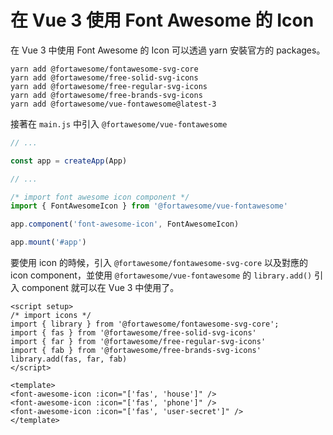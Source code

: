 # 在 Vue 3 使用 Font Awesome 的 Icon

在 Vue 3 中使用 Font Awesome 的 Icon 可以透過 yarn 安裝官方的 packages。

```shell
yarn add @fortawesome/fontawesome-svg-core
yarn add @fortawesome/free-solid-svg-icons
yarn add @fortawesome/free-regular-svg-icons
yarn add @fortawesome/free-brands-svg-icons
yarn add @fortawesome/vue-fontawesome@latest-3
```

接著在 `main.js` 中引入 `@fortawesome/vue-fontawesome`

```js
// ...

const app = createApp(App)

// ...

/* import font awesome icon component */
import { FontAwesomeIcon } from '@fortawesome/vue-fontawesome'

app.component('font-awesome-icon', FontAwesomeIcon)

app.mount('#app')

```

要使用 icon 的時候，引入 `@fortawesome/fontawesome-svg-core` 以及對應的 icon component，並使用 `@fortawesome/vue-fontawesome` 的 `library.add()` 引入 component 就可以在 Vue 3 中使用了。

```vue
<script setup>
/* import icons */
import { library } from '@fortawesome/fontawesome-svg-core';
import { fas } from '@fortawesome/free-solid-svg-icons'
import { far } from '@fortawesome/free-regular-svg-icons'
import { fab } from '@fortawesome/free-brands-svg-icons'
library.add(fas, far, fab)
</script>

<template>
<font-awesome-icon :icon="['fas', 'house']" />
<font-awesome-icon :icon="['fas', 'phone']" />
<font-awesome-icon :icon="['fas', 'user-secret']" />
</template>
```
